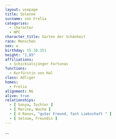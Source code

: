 ```yaml
---
layout: usepage
title: Solenne
surname: von Frelia
categories:
  - character
  - NPC
character_title: Garten der Schönheit
race: Menschen
sex: w
birthday: 15.10.351
height: "1,85"
affiliations:
  - Schicksalsjünger Fortunas
functions:
  - Kurfürstin von Hal
class: Adliger
homes:
  - Frelia
alignment: NG
alive: true
relationships:
  - [ Sonya, Tochter ]
  - [ Marine, Wache ]
  - [ U-Ranos, "guter Freund, fast Liebschaft " ]
  - [ Seloue, Freundin ]
---
```


...